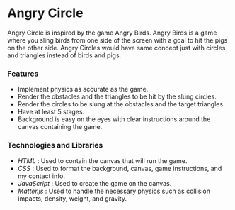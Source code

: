 # Angry Circle
Angry Circle is inspired by the game Angry Birds. Angry Birds is a game where you sling birds from one side of the screen with a goal to hit the pigs on the other side. Angry Circles would have same concept just with circles and triangles instead of birds and pigs.

### Features
* Implement physics as accurate as the game.
* Render the obstacles and the triangles to be hit by the slung circles.
* Render the circles to be slung at the obstacles and the target triangles.
* Have at least 5 stages.
* Background is easy on the eyes with clear instructions around the canvas containing the game.

### Technologies and Libraries
* *HTML* : Used to contain the canvas that will run the game.
* *CSS* : Used to format the background, canvas, game instructions, and my contact info.
* *JavaScript* : Used to create the game on the canvas.
* *Matter.js* : Used to handle the necessary physics such as collision impacts, density, weight, and gravity.
